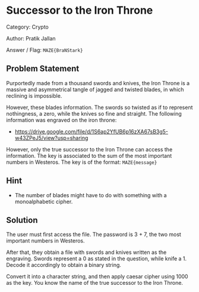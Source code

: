 # **Successor to the Iron Throne**

Category: Crypto

Author: Pratik Jallan

Answer / Flag: `MAZE{BraNStark}`

## Problem Statement

Purportedly made from a thousand swords and knives, the Iron Throne is a massive and asymmetrical tangle of jagged and twisted blades, in which reclining is impossible.

However, these blades information. The swords so twisted as if to represent nothingness, a zero, while the knives so fine and straight. The following information was engraved on the iron throne:

- https://drive.google.com/file/d/1S6ap2YfUB6p16zXA67sB3g5-w43ZPeJ5/view?usp=sharing

However, only the true successor to the Iron Throne can access the information. The key is associated to the sum of the most important numbers in Westeros. The key is of the format: `MAZE{message}`

## Hint

- The number of blades might have to do with something with a  monoalphabetic cipher.

## Solution

The user must first access the file. The password is 3 + 7, the two most important numbers in Westeros.

After that, they obtain a file with swords and knives written as the engraving. Swords represent a 0 as stated in the question, while knife a 1. Decode it accordingly to obtain a binary string.

Convert it into a character string, and then apply caesar cipher using 1000 as the key. You know the name of the true successor to the Iron Throne.
